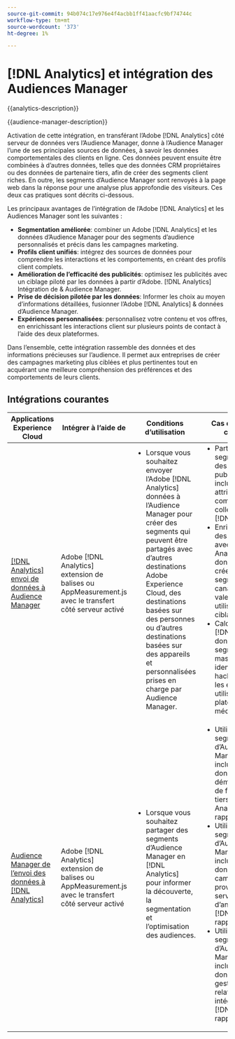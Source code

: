 ```yaml
---
source-git-commit: 94b074c17e976e4f4acbb1ff41aacfc9bf74744c
workflow-type: tm+mt
source-wordcount: '373'
ht-degree: 1%

---
```



# [!DNL Analytics] et intégration des Audiences Manager

{{analytics-description}}

{{audience-manager-description}}

Activation de cette intégration, en transférant l’Adobe [!DNL Analytics] côté serveur de données vers l’Audience Manager, donne à l’Audience Manager l’une de ses principales sources de données, à savoir les données comportementales des clients en ligne. Ces données peuvent ensuite être combinées à d’autres données, telles que des données CRM propriétaires ou des données de partenaire tiers, afin de créer des segments client riches. En outre, les segments d’Audience Manager sont renvoyés à la page web dans la réponse pour une analyse plus approfondie des visiteurs. Ces deux cas pratiques sont décrits ci-dessous.

Les principaux avantages de l’intégration de l’Adobe [!DNL Analytics] et les Audiences Manager sont les suivantes :

+ **Segmentation améliorée**: combiner un Adobe [!DNL Analytics] et les données d’Audience Manager pour des segments d’audience personnalisés et précis dans les campagnes marketing.
+ **Profils client unifiés**: intégrez des sources de données pour comprendre les interactions et les comportements, en créant des profils client complets.
+ **Amélioration de l’efficacité des publicités**: optimisez les publicités avec un ciblage piloté par les données à partir d’Adobe. [!DNL Analytics] Intégration de &amp; Audience Manager.
+ **Prise de décision pilotée par les données**: Informer les choix au moyen d’informations détaillées, fusionner l’Adobe [!DNL Analytics] &amp; données d’Audience Manager.
+ **Expériences personnalisées**: personnalisez votre contenu et vos offres, en enrichissant les interactions client sur plusieurs points de contact à l’aide des deux plateformes.

Dans l’ensemble, cette intégration rassemble des données et des informations précieuses sur l’audience. Il permet aux entreprises de créer des campagnes marketing plus ciblées et plus pertinentes tout en acquérant une meilleure compréhension des préférences et des comportements de leurs clients.

## Intégrations courantes

<table>
    <thead>
        <tr>
            <th>Applications Experience Cloud</th>
            <th>Intégrer à l’aide de</th>
            <th>Conditions d’utilisation</th>
            <th>Cas d'utilisation courants</th>
        </tr>
    </thead>
    <tbody>
        <tr>
            <td>
                <a href="/docs/analytics-learn/tutorials/integrations/audience-manager/enable-server-side-forwarding-in-adobe-launch.html" target="_blank" rel="noreferrer">[!DNL Analytics] envoi de données à Audience Manager</a>
            </td>
            <td>Adobe [!DNL Analytics] extension de balises ou AppMeasurement.js avec le transfert côté serveur activé</td>
            <td>
                <ul style="margin-top: 0;">
                    <li>Lorsque vous souhaitez envoyer l’Adobe [!DNL Analytics] données à l’Audience Manager pour créer des segments qui peuvent être partagés avec d’autres destinations Adobe Experience Cloud, des destinations basées sur des personnes ou d’autres destinations basées sur des appareils et personnalisées prises en charge par Audience Manager.</li>
                </ul>
            </td>
            <td>
                <ul style="margin-top: 0;">
                    <li>Partage de segments vers des plateformes publicitaires qui incluent des attributs comportementaux collectés dans [!DNL Analytics].</li>
                    <li>Enrichissement des segments avec [!DNL Analytics] données pour créer des segments cross-canal à forte valeur ajoutée à utiliser dans le ciblage sur site.</li>
                    <li>Calque dans [!DNL Analytics] données aux segments masqués sur des identifiants hachés, tels que les e-mails, à utiliser dans les plateformes de médias sociaux.</li>
                </ul>
            </td>
        </tr>        
        <tr>
            <td>
                <a href="https://experienceleague.adobe.com/docs/analytics/integration/audience-analytics/mc-audiences-aam.html" target="_blank" rel="noreferrer">Audience Manager de l’envoi des données à [!DNL Analytics]</a>
            </td>
            <td>Adobe [!DNL Analytics] extension de balises ou AppMeasurement.js avec le transfert côté serveur activé</td>
            <td>
                <ul style="margin-top: 0;">
                    <li>Lorsque vous souhaitez partager des segments d’Audience Manager en [!DNL Analytics] pour informer la découverte, la segmentation et l’optimisation des audiences.</li>
                </ul>
            </td>
            <td>
                <ul style="margin-top: 0;">
                    <li>Utiliser des segments d’Audience Manager qui incluent des données démographiques de fournisseurs tiers dans [!DNL Analytics] rapports.</li>
                    <li>Utilisez des segments d’Audience Manager qui incluent des données de campagne provenant de serveurs d’annonces dans [!DNL Analytics] rapports.</li>
                    <li>Utilisation de segments d’Audience Manager qui incluent des données de gestion de la relation client intégrées dans [!DNL Analytics] rapports.</li>
                </ul>
            </td>
        </tr>
    </tbody>
</table>
